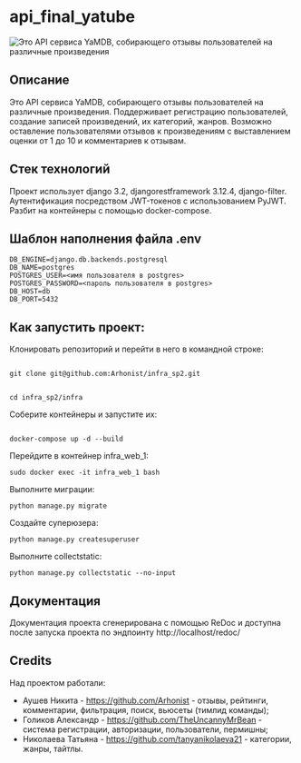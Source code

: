 # api_final_yatube

![Это API сервиса YaMDB, собирающего отзывы пользователей на различные произведения](https://github.com/Arhonist/yamdb_final/actions/workflows/yamdb_workflow/badge.svg)

## Описание

Это API сервиса YaMDB, собирающего отзывы пользователей на различные произведения. Поддерживает регистрацию пользователей, создание записей произведений, их категорий, жанров. Возможно оставление пользователями отзывов к произведениям с выставлением оценки от 1 до 10 и комментариев к отзывам.

## Стек технологий

Проект использует django 3.2, djangorestframework 3.12.4, django-filter. Аутентификация посредством JWT-токенов с использованием PyJWT.
Разбит на контейнеры с помощью docker-compose.

## Шаблон наполнения файла .env

```
DB_ENGINE=django.db.backends.postgresql
DB_NAME=postgres
POSTGRES_USER=<имя пользователя в postgres>
POSTGRES_PASSWORD=<пароль пользователя в postgres>
DB_HOST=db
DB_PORT=5432
```

## Как запустить проект:

Клонировать репозиторий и перейти в него в командной строке:

```

git clone git@github.com:Arhonist/infra_sp2.git

```

```

cd infra_sp2/infra

```

Соберите контейнеры и запустите их:

```

docker-compose up -d --build

```

Перейдите в контейнер infra_web_1:

```
sudo docker exec -it infra_web_1 bash

```

Выполните миграции:

```
python manage.py migrate

```

Создайте суперюзера:

```
python manage.py createsuperuser

```

Выполните collectstatic:

```
python manage.py collectstatic --no-input

```

## Документация

Документация проекта сгенерирована с помощью ReDoc и доступна после запуска проекта по эндпоинту http://localhost/redoc/

## Credits

Над проектом работали:

- Аушев Никита - https://github.com/Arhonist - отзывы, рейтинги, комментарии, фильтрация, поиск, вьюсеты (тимлид команды);
- Голиков Александр - https://github.com/TheUncannyMrBean - система регистрации, авторизации, пользователи, пермишны;
- Николаева Татьяна - https://github.com/tanyanikolaeva21 - категории, жанры, тайтлы.
